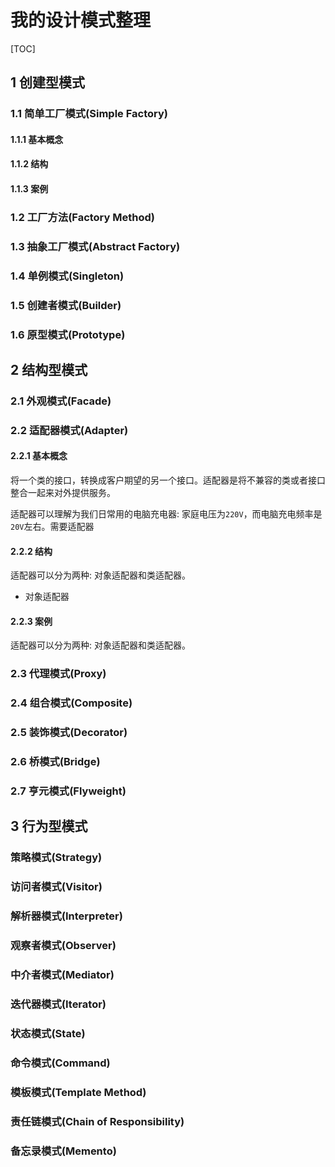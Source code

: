 # 我的设计模式整理

[TOC]

## 1 创建型模式

### 1.1 简单工厂模式(Simple Factory)

#### 1.1.1 基本概念

#### 1.1.2 结构

#### 1.1.3 案例

### 1.2 工厂方法(Factory Method)
### 1.3 抽象工厂模式(Abstract Factory)
### 1.4 单例模式(Singleton)
### 1.5 创建者模式(Builder)
### 1.6 原型模式(Prototype)


## 2 结构型模式
### 2.1 外观模式(Facade)
### 2.2 适配器模式(Adapter)
#### 2.2.1 基本概念
将一个类的接口，转换成客户期望的另一个接口。适配器是将不兼容的类或者接口整合一起来对外提供服务。

适配器可以理解为我们日常用的电脑充电器: 家庭电压为`220V`，而电脑充电频率是`20V`左右。需要适配器

#### 2.2.2 结构

适配器可以分为两种: 对象适配器和类适配器。

- 对象适配器



#### 2.2.3 案例

适配器可以分为两种: 对象适配器和类适配器。

### 2.3 代理模式(Proxy)
### 2.4 组合模式(Composite)
### 2.5 装饰模式(Decorator)
### 2.6 桥模式(Bridge)
### 2.7 亨元模式(Flyweight)

## 3 行为型模式
### 策略模式(Strategy)
### 访问者模式(Visitor)
### 解析器模式(Interpreter)
### 观察者模式(Observer)
### 中介者模式(Mediator)
### 迭代器模式(Iterator)
### 状态模式(State)
### 命令模式(Command)
### 模板模式(Template Method)
### 责任链模式(Chain of Responsibility)
### 备忘录模式(Memento)




